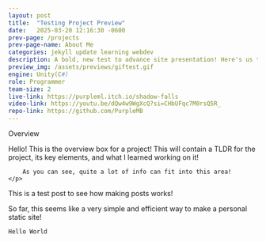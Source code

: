 ```yaml
---
layout: post
title:  "Testing Project Preview"
date:   2025-03-20 12:16:30 -0600
prev-page: /projects
prev-page-name: About Me
categories: jekyll update learning webdev
description: A bold, new test to advance site presentation! Here's us testing making the line longer! Who knows, maybe this will even look good eventually!
preview_img: /assets/previews/giftest.gif
engine: Unity(C#)
role: Programmer
team-size: 2
live-link: https://purpleml.itch.io/shadow-falls
video-link: https://youtu.be/dQw4w9WgXcQ?si=CHbUFqc7M0rsQ5R_
repo-link: https://github.com/PurpleMB
---
```


<div class="overview">
    <span class="section-title">Overview</span>
    <br>
    <p>
        Hello! This is the overview box for a project!
        This will contain a TLDR for the project, its key elements,
        and what I learned working on it!

        As you can see, quite a lot of info can fit into this area!
    </p>
</div>

This is a test post to see how making posts works!

So far, this seems like a very simple and efficient way to make a personal static site!

`Hello World`